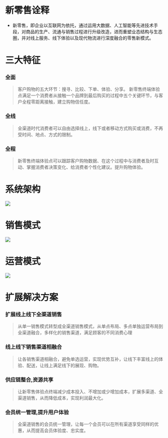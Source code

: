 # 新零售诠释 #
- 新零售，即企业以互联网为依托，通过运用大数据、人工智能等先进技术手段，对商品的生产、流通与销售过程进行升级改造，进而重塑业态结构与生态圈，并对线上服务、线下体验以及现代物流进行深度融合的零售新模式。

# 三大特征 #
### 全面
>  客户购物的五大环节：搜寻、比较、下单、体验、分享。
> 新零售终端体验点满足一个消费者从接触一个品牌到最后购买的过程中五个关键环节，与客户全程零距离接触，建立购物信任度。
### 全线
>  全渠道时代消费者可以自由选择线上，线下或者移动方式购买或消费，不再受时间、地点、方式的限制。

### 全程
>  新零售终端体验点可以跟踪客户购物数据、在这个过程中与消费者及时互动、掌握消费者决策变化、给消费者个性化建议。提升购物体验。



# 系统架构 #

![](https://raw.githubusercontent.com/cinoliu/Promotion-engine/master/img/structure.jpg) 


# 销售模式 #
![](https://raw.githubusercontent.com/cinoliu/Promotion-engine/master/img/Sales.jpg) 


# 运营模式 #

![](https://raw.githubusercontent.com/cinoliu/Promotion-engine/master/img/Operation.jpg) 


# 扩展解决方案 #

### 扩展线上线下全渠道销售
> 从单一销售模式转型成全渠道销售模式，从单点布局、多点单独运营布局到全渠道融合，多样化的销售渠道，满足顾客的不同消费心理 

### 线上线下销售渠道相融合
> 让各销售渠道相融合，避免单选运营，实现优势互补，让线下丰富线上的体验、配送，让线上满足线下的展现、购物。 

### 供应链整合,资源共享
> 让新零售体验点终端减少成本投入、不增加或少增加成本，扩展多渠道、全渠道销售，从而降低成本，实现利润最大化。

### 会员统一管理,提升用户体验
> 全渠道销售的会员统一管理，让每一个会员可以在所有渠道享受同样的优惠，从而提高会员体验度、忠实度。




